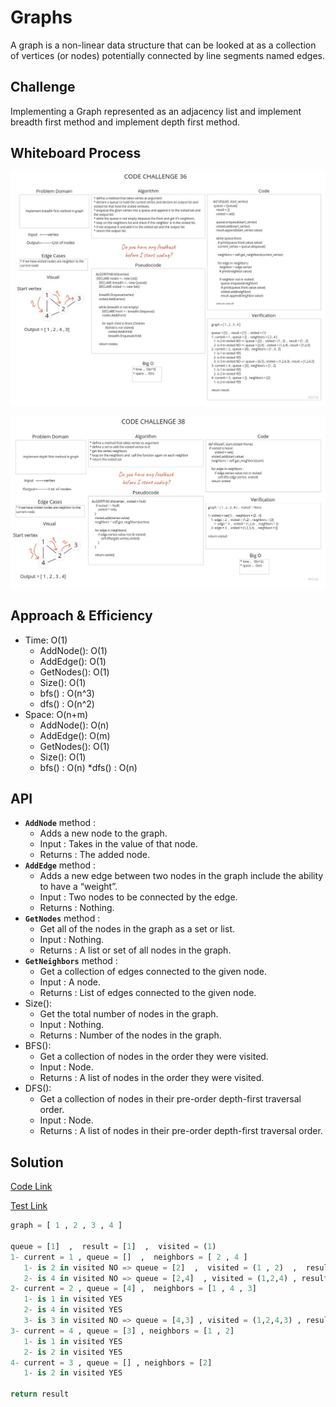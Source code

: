 # Graphs

A graph is a non-linear data structure that can be looked at as a collection of vertices (or nodes) potentially connected by line segments named edges.

## Challenge

Implementing a Graph represented as an adjacency list and implement breadth first method and implement depth first method.

## Whiteboard Process

![Whiteboard](graph_breadth_first.jpg)

![Whiteboard](graph_depth_first.jpg)

## Approach & Efficiency

* Time: O(1)
  * AddNode(): O(1)
  * AddEdge(): O(1)
  * GetNodes(): O(1)
  * Size(): O(1)
  * bfs() : O(n^3)
  * dfs() : O(n^2)
* Space: O(n+m)
  * AddNode(): O(n)
  * AddEdge(): O(m)
  * GetNodes(): O(1)
  * Size(): O(1)
  * bfs() : O(n)
  *dfs() : O(n)

## API

* **`AddNode`** method :
  * Adds a new node to the graph.
  * Input : Takes in the value of that node.
  * Returns : The added node.
* **`AddEdge`** method :
  * Adds a new edge between two nodes in the graph include the ability to have a “weight”.
  * Input : Two nodes to be connected by the edge.
  * Returns : Nothing.
* **`GetNodes`** method :
  * Get all of the nodes in the graph as a set or list.
  * Input : Nothing.
  * Returns : A list or set of all nodes in the graph.
* **`GetNeighbors`** method :
  * Get a collection of edges connected to the given node.
  * Input : A node.
  * Returns : List of edges connected to the given node.
* Size():
  * Get the total number of nodes in the graph.
  * Input : Nothing.
  * Returns : Number of the nodes in the graph.
* BFS():
  * Get a collection of nodes in the order they were visited.
  * Input : Node.
  * Returns : A list of nodes in the order they were visited.
* DFS():
  * Get a collection of nodes in their pre-order depth-first traversal order.
  * Input : Node.
  * Returns : A list of nodes in their pre-order depth-first traversal order.

## Solution

[Code Link](graph.py)

[Test Link](../../tests/test_graph.py)

```python
graph = [ 1 , 2 , 3 , 4 ]

queue = [1]  ,  result = [1]  ,  visited = (1)
1- current = 1 , queue = []  ,  neighbors = [ 2 , 4 ]
   1- is 2 in visited NO => queue = [2]  ,  visited = (1 , 2)  ,  result = [1 , 2]
   2- is 4 in visited NO => queue = [2,4]  , visited = (1,2,4) , result = [1,2,4]
2- current = 2 , queue = [4] ,  neighbors = [1 , 4 , 3]
   1- is 1 in visited YES
   2- is 4 in visited YES
   3- is 3 in visited NO => queue = [4,3] , visited = (1,2,4,3) , result = [1,2,4,3]
3- current = 4 , queue = [3] , neighbors = [1 , 2]
   1- is 1 in visited YES
   2- is 2 in visited YES
4- current = 3 , queue = [] , neighbors = [2]
   1- is 2 in visited YES

return result
```
